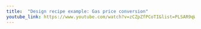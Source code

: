 ```yaml
---
title:  "Design recipe example: Gas price conversion"
youtube_link: https://www.youtube.com/watch?v=zCZpZfPCoTI&list=PLSAR9qWL-3y6b9FFRS6DtTZLGmozeUDRS&index=5
---
```

